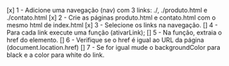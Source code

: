 [x] 1 - Adicione uma navegação (nav) com 3 links: ./, ./produto.html e ./contato.html
[x] 2 - Crie as páginas produto.html e contato.html com o mesmo html de index.html
[x] 3 - Selecione os links na navegação.
[] 4 - Para cada link execute uma função (ativarLink);
[] 5 - Na função, extraia o href do elemento.
[] 6 - Verifique se o href é igual ao URL da página (document.location.href)
[] 7 - Se for igual mude o backgroundColor para black e a color para white do link.